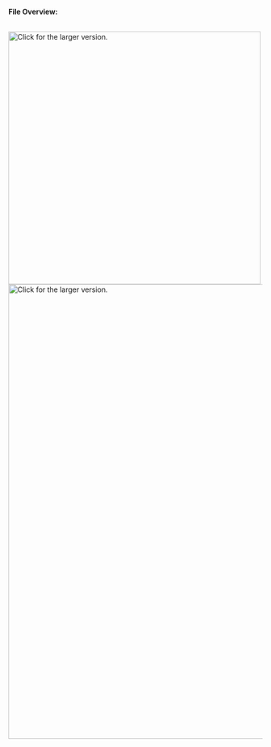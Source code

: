 <b>File Overview:</b><br><br>
<!-- <img src="http://i65.tinypic.com/2pt1l69.jpg" border="0" alt="General File Description"></a><br> -->
<!-- <img src="http://i67.tinypic.com/21d3pdv.jpg" border="0" alt="File Overview"></a> -->
<a href="https://drive.google.com/uc?export=view&id=17QdCAie9_gpRf-Wjn7w-TChBuc_vt9lu">
    <img src="https://drive.google.com/uc?export=view&id=17QdCAie9_gpRf-Wjn7w-TChBuc_vt9lu"
    width="500" height="auto"
    title="Click for the larger version." />
<br>
<a href="https://drive.google.com/uc?export=view&id=1ytvq_lihIFrNypXjCWN_kuZ_L3y1-miA">
    <img src="https://drive.google.com/uc?export=view&id=1ytvq_lihIFrNypXjCWN_kuZ_L3y1-miA"
    width="900" height="auto"
    title="Click for the larger version." />
</a>

